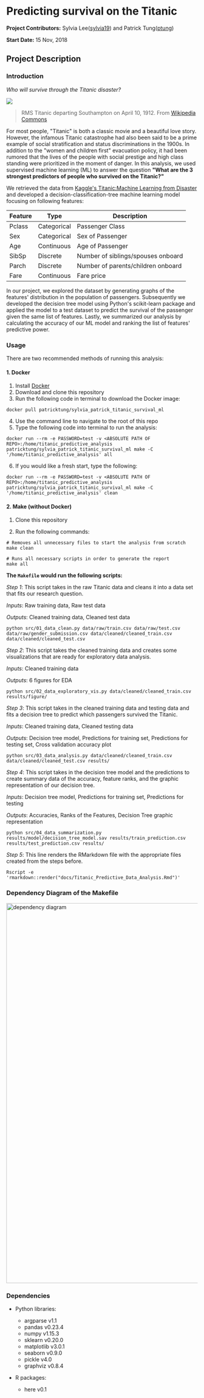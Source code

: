 # Predicting survival on the Titanic

**Project Contributors:** Sylvia Lee([sylvia19](https://github.ubc.ca/MDS-2018-19/DSCI_522_proposal_sylvia19/blob/master/README.md)) and Patrick Tung([ptung](https://github.ubc.ca/mds-2018-19/DSCI_522_proposal_ptung))

**Start Date:** 15 Nov, 2018

## Project Description

### Introduction

*Who will survive through the Titanic disaster?*

![](https://upload.wikimedia.org/wikipedia/commons/thumb/f/fd/RMS_Titanic_3.jpg/1200px-RMS_Titanic_3.jpg)

> RMS Titanic departing Southampton on April 10, 1912. From [Wikipedia Commons](https://en.wikipedia.org/wiki/File:RMS_Titanic_3.jpg)

For most people, "Titanic" is both a classic movie and a beautiful love story. However, the infamous Titanic catastrophe had also been said to be a prime example of social stratification and status discriminations in the 1900s. In addition to the "women and children first" evacuation policy, it had been rumored that the lives of the people with social prestige and high class standing were prioritized in the moment of danger. In this analysis, we used supervised machine learning (ML) to answer the question **"What are the 3 strongest predictors of people who survived on the Titanic?"**

We retrieved the data from [Kaggle's Titanic:Machine Learning from Disaster](https://www.kaggle.com/c/titanic) and developed a decision-classification-tree machine learning model focusing on following features:

| Feature | Type | Description |
| --- | --- | --- |
| Pclass | Categorical | Passenger Class |
| Sex | Categorical | Sex of Passenger |
| Age | Continuous | Age of Passenger |
| SibSp | Discrete | Number of siblings/spouses onboard |
| Parch | Discrete | Number of parents/children onboard |
| Fare | Continuous | Fare price |

In our project, we explored the dataset by generating graphs of the features' distribution in the population of passengers. Subsequently we developed the decision tree model using Python's scikit-learn package and applied the model to a test dataset to predict the survival of the passenger given the same list of features. Lastly, we summarized our analysis by calculating the accuracy of our ML model and ranking the list of features' predictive power.


### Usage

There are two recommended methods of running this analysis:

#### 1. Docker

1. Install [Docker](https://www.docker.com/get-started)
2. Download and clone this repository
3. Run the following code in terminal to download the Docker image:
```
docker pull patricktung/sylvia_patrick_titanic_survival_ml
```

4. Use the command line to navigate to the root of this repo
5. Type the following code into terminal to run the analysis:

```
docker run --rm -e PASSWORD=test -v <ABSOLUTE PATH OF REPO>:/home/titanic_predictive_analysis patricktung/sylvia_patrick_titanic_survival_ml make -C '/home/titanic_predictive_analysis' all
```

6. If you would like a fresh start, type the following:

```
docker run --rm -e PASSWORD=test -v <ABSOLUTE PATH OF REPO>:/home/titanic_predictive_analysis patricktung/sylvia_patrick_titanic_survival_ml make -C '/home/titanic_predictive_analysis' clean
```

#### 2. Make (without Docker)

1. Clone this repository

2. Run the following commands:

```
# Removes all unnecessary files to start the analysis from scratch
make clean

# Runs all necessary scripts in order to generate the report
make all
```

**The `Makefile` would run the following scripts:**

*Step 1*: This script takes in the raw Titanic data and cleans it into a data set that fits our research question.

*Inputs*: Raw training data, Raw test data

*Outputs*: Cleaned training data, Cleaned test data

```
python src/01_data_clean.py data/raw/train.csv data/raw/test.csv data/raw/gender_submission.csv data/cleaned/cleaned_train.csv data/cleaned/cleaned_test.csv
```


*Step 2*: This script takes the cleaned training data and creates some visualizations that are ready for exploratory data analysis.

*Inputs*: Cleaned training data

*Outputs*: 6 figures for EDA
```
python src/02_data_exploratory_vis.py data/cleaned/cleaned_train.csv results/figure/
```


*Step 3*: This script takes in the cleaned training data and testing data and fits a decision tree to predict which passengers survived the Titanic.

*Inputs*: Cleaned training data, Cleaned testing data

*Outputs*: Decision tree model, Predictions for training set, Predictions for testing set, Cross validation accuracy plot
```
python src/03_data_analysis.py data/cleaned/cleaned_train.csv data/cleaned/cleaned_test.csv results/
```


*Step 4*: This script takes in the decision tree model and the predictions to create summary data of the accuracy, feature ranks, and the graphic representation of our decision tree.

*Inputs*: Decision tree model, Predictions for training set, Predictions for testing

*Outputs*: Accuracies, Ranks of the Features, Decision Tree graphic representation
```
python src/04_data_summarization.py results/model/decision_tree_model.sav results/train_prediction.csv results/test_prediction.csv results/
```


*Step 5*: This line renders the RMarkdown file with the appropriate files created from the steps before.
```
Rscript -e 'rmarkdown::render("docs/Titanic_Predictive_Data_Analysis.Rmd")'
```

### Dependency Diagram of the Makefile

<img src="https://github.com/tungpatrick/sylvia_patrick_Titanic_Survival_ML/blob/master/Makefile.png" alt="dependency diagram" width="1000">

### Dependencies

+ Python libraries:
    + argparse v1.1
    + pandas v0.23.4
    + numpy v1.15.3
    + sklearn v0.20.0
    + matplotlib v3.0.1
    + seaborn v0.9.0
    + pickle v4.0
    + graphviz v0.8.4


+ R packages:
    + here v0.1
